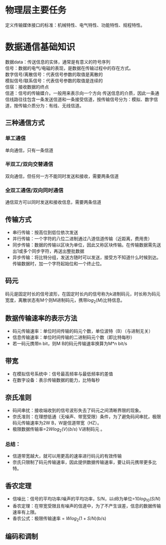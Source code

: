 # 物理层主要任务

定义传输媒体接口的标准：机械特性、电气特性、功能特性、规程特性。

# 数据通信基础知识

数据data：传送信息的实体，通常是有意义的符号序列  
信号：数据的电气/电磁的表现，是数据在传输过程中的存在方式。  
数字信号/离散信号：代表信号参数的取值是离散的  
模拟信号/联系信号：代表信号参数的取值是连续的  
信宿：接收数据的终点  
信道：信号的传输媒介。一般用来表示向一个方向
传送信息的介质，因此一条通信线路往往包含一条发送信道和一条接受信道，按传输信号分为：模拟、数字信道，按传输介质分为：有线、无线信道。

## 三种通信方式

### 单工通信

单向通信，只有一条信道

### 半双工/双向交替通信

双向通信，但任何一方不能同时发送和接收，需要两条信道

### 全双工通信/双向同时通信

通信双方可以同时发送和接收信息，需要两条信道

## 传输方式

- 串行传输：按高位到低位依次发送
- 并行传输：一个字符的八位二进制通过八道信道传输（近距离，费用贵）
- 同步传输：数据的传输以区块为单位，因此又称区块传输。在传输数据需先送出1或多个同步字符，再送出整批数据
- 异步传输：将比特分组，发送方随时可以发送，接受方不知道什么时候到达。传输数据时，加一个字符起始位和一个终止位。

## 码元

码元是固定时长的信号波形，在固定时长内的信号称为k进制码元，时长称为码元宽度，离散状态有M个则M进制码元，携带$log_2(M)$比特信息。

## 数据传输速率的表示方法

- 码元传输速率：单位时间传输的码元个数，单位波特（B）（与进制无关）
- 信息传输速率：单位时间传输的二进制码元个数（即比特每秒）
- 若一码元携带n bit，则M B的码元传输速率换算为M*n bit/s

## 带宽

- 在模拟信号系统中：信号最高频率与最低频率的差值
- 在数字设备：表示传输数据的能力，比特每秒

## 奈氏准则

- 码间串扰：接收端收到的信号波形失去了码元之间清晰界限的现象。
- 奈氏准则：在理想低通（无噪声、带宽受限）条件，为了避免码间串扰，极限码元传输速率为2W B，W是信道带宽（HZ）。
- 极限数据传输率=$2Wlog_2(V)(b/s)$ V进制码元 。

### 总结：

- 信道带宽越大，就可以用更高的速率进行码元的有效传输
- 奈氏只限制了码元传输速率，因此提供数据传输速率，要让码元携带更多比特。

## 香农定理

- 信噪比：信号的平均功率/噪声的平均功率，S/N，以dB为单位=$10log_{10}(S/N)$
- 香农定理：在带宽受限且有噪声的信道中，为了不产生误差，信息的数据传输速率有上限。
- 香农公式：极限传输速率 = $Wlog_2(1+S/N)$(b/s)

## 编码和调制

